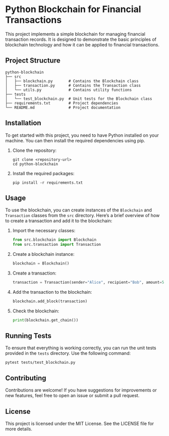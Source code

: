 # Python Blockchain for Financial Transactions

This project implements a simple blockchain for managing financial transaction records. It is designed to demonstrate the basic principles of blockchain technology and how it can be applied to financial transactions.

## Project Structure

```
python-blockchain
├── src
│   ├── blockchain.py       # Contains the Blockchain class
│   ├── transaction.py      # Contains the Transaction class
│   └── utils.py            # Contains utility functions
├── tests
│   └── test_blockchain.py  # Unit tests for the Blockchain class
├── requirements.txt        # Project dependencies
└── README.md               # Project documentation
```

## Installation

To get started with this project, you need to have Python installed on your machine. You can then install the required dependencies using pip. 

1. Clone the repository:
   ```
   git clone <repository-url>
   cd python-blockchain
   ```

2. Install the required packages:
   ```
   pip install -r requirements.txt
   ```

## Usage

To use the blockchain, you can create instances of the `Blockchain` and `Transaction` classes from the `src` directory. Here’s a brief overview of how to create a transaction and add it to the blockchain:

1. Import the necessary classes:
   ```python
   from src.blockchain import Blockchain
   from src.transaction import Transaction
   ```

2. Create a blockchain instance:
   ```python
   blockchain = Blockchain()
   ```

3. Create a transaction:
   ```python
   transaction = Transaction(sender="Alice", recipient="Bob", amount=50)
   ```

4. Add the transaction to the blockchain:
   ```python
   blockchain.add_block(transaction)
   ```

5. Check the blockchain:
   ```python
   print(blockchain.get_chain())
   ```

## Running Tests

To ensure that everything is working correctly, you can run the unit tests provided in the `tests` directory. Use the following command:

```
pytest tests/test_blockchain.py
```

## Contributing

Contributions are welcome! If you have suggestions for improvements or new features, feel free to open an issue or submit a pull request.

## License

This project is licensed under the MIT License. See the LICENSE file for more details.